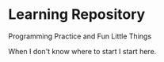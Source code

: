 # Learning Repository

Programming Practice and Fun Little Things

When I don't know where to start I start here.